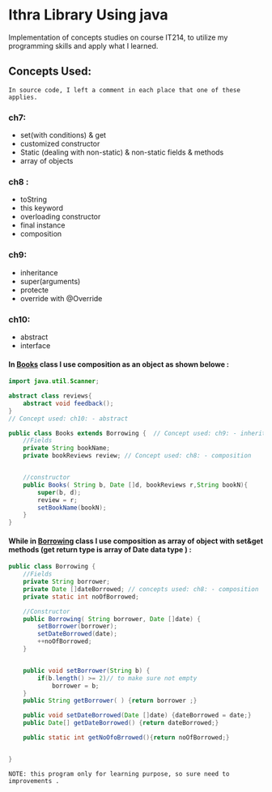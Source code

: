 # Ithra Library Using java 
 Implementation of concepts studies on course IT214, to utilize my programming skills and apply what I learned.

## Concepts Used: 
``
In source code, I left a comment in each place that one of these applies.
``
### ch7:
   - set(with conditions) & get 
   - customized constructor 
   - Static (dealing with non-static) & non-static fields & methods
   - array of objects 

### ch8 :
   - toString 
   - this keyword 
   - overloading constructor 
   - final instance 
   - composition 

### ch9:
   - inheritance 
   - super(arguments) 
   - protecte
   - override with @Override 


### ch10:
   - abstract 
   - interface 

#### In [Books](https://github.com/wesamhamad/Ithra_Library_simulation/blob/main/Src/Books.java) class I use composition as an object as shown belowe :
  
```java
import java.util.Scanner;

abstract class reviews{
    abstract void feedback();
}
// Concept used: ch10: - abstract

public class Books extends Borrowing {  // Concept used: ch9: - inheritance
    //Fields
    private String bookName;
    private bookReviews review; // Concept used: ch8: - composition 


    //constructor
    public Books( String b, Date []d, bookReviews r,String bookN){
        super(b, d);
        review = r;
        setBookName(bookN);
    }
}
```
#### While in [Borrowing](https://github.com/wesamhamad/Ithra_Library/blob/main/Src/Borrowing.java) class I use composition as array of object with set&get methods (get return type is array of Date data type ) :
```java
public class Borrowing {
    //Fields
    private String borrower;
    private Date []dateBorrowed; // concepts used: ch8: - composition
    private static int noOfBorrowed;

    //Constructor
    public Borrowing( String borrower, Date []date) {
        setBorrower(borrower);
        setDateBorrowed(date);
        ++noOfBorrowed;
    }


    public void setBorrower(String b) {
        if(b.length() >= 2)// to make sure not empty
            borrower = b;
    }
    public String getBorrower( ) {return borrower ;}

    public void setDateBorrowed(Date []date) {dateBorrowed = date;}
    public Date[] getDateBorrowed() {return dateBorrowed;}

    public static int getNoOfoBrrowed(){return noOfBorrowed;}


}


```

``
NOTE: this program only for learning purpose, so sure need to improvements .
``
